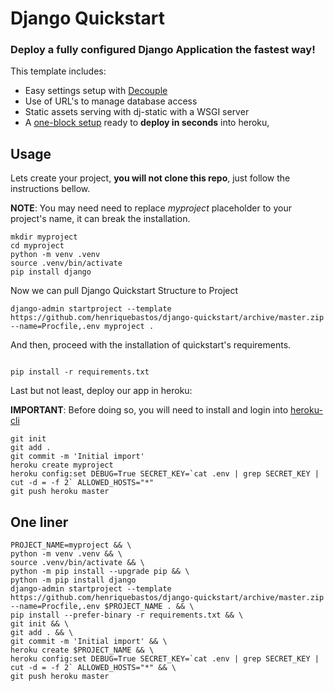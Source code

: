# Django Quickstart

### Deploy a fully configured Django Application the fastest way!

This template includes:
* Easy settings setup with [Decouple](https://github.com/henriquebastos/python-decouple)
* Use of URL's to manage database access
* Static assets serving with dj-static with a WSGI server
* A [one-block setup](https://github.com/henriquebastos/django-quickstart/blob/master/one-block-setup.md) ready to **deploy in seconds** into heroku, 

## Usage

Lets create your project, **you will not clone this repo**, just follow the instructions bellow.

**NOTE**: You may need need to replace _myproject_ placeholder to your project's name, it can break the installation.
```
mkdir myproject
cd myproject
python -m venv .venv
source .venv/bin/activate
pip install django
```

Now we can pull Django Quickstart Structure to Project 

```
django-admin startproject --template https://github.com/henriquebastos/django-quickstart/archive/master.zip --name=Procfile,.env myproject .
```

And then, proceed with the installation of quickstart's requirements. 

```

pip install -r requirements.txt
```

Last but not least, deploy our app in heroku:

**IMPORTANT**: Before doing so, you will need to install and login into [heroku-cli](https://devcenter.heroku.com/articles/heroku-cli)


```
git init
git add .
git commit -m 'Initial import'
heroku create myproject
heroku config:set DEBUG=True SECRET_KEY=`cat .env | grep SECRET_KEY | cut -d = -f 2` ALLOWED_HOSTS="*"
git push heroku master
```

## One liner

```
PROJECT_NAME=myproject && \
python -m venv .venv && \
source .venv/bin/activate && \
python -m pip install --upgrade pip && \
python -m pip install django
django-admin startproject --template https://github.com/henriquebastos/django-quickstart/archive/master.zip --name=Procfile,.env $PROJECT_NAME . && \
pip install --prefer-binary -r requirements.txt && \
git init && \
git add . && \
git commit -m 'Initial import' && \
heroku create $PROJECT_NAME && \
heroku config:set DEBUG=True SECRET_KEY=`cat .env | grep SECRET_KEY | cut -d = -f 2` ALLOWED_HOSTS="*" && \
git push heroku master
```


